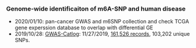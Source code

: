 ### Genome-wide identificaiton of m6A-SNP and human disease

* 2020/01/10: pan-cancer GWAS and m6SNP collection and check TCGA gene experssion database to overlap with differential GE
* 2019/10/28: [GWAS-Catlog](https://www.ebi.ac.uk/gwas/docs/file-downloads): 11/27/2019, [161,526 records](rsid.txt), 103,202 unique SNPs. 

